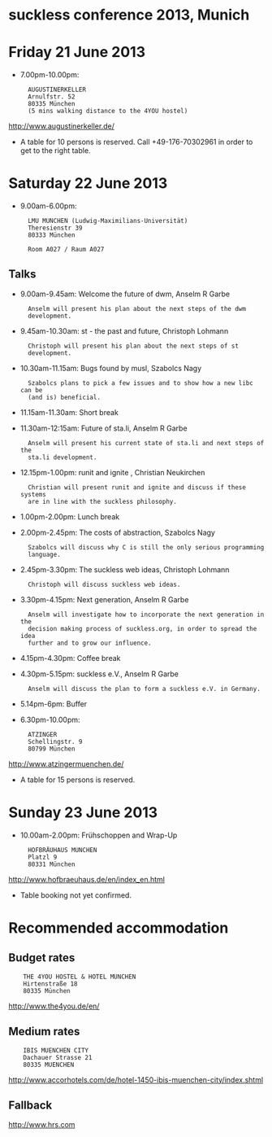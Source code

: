 suckless conference 2013, Munich
================================

Friday 21 June 2013
===================
* 7.00pm-10.00pm:

        AUGUSTINERKELLER
        Arnulfstr. 52
        80335 München
        (5 mins walking distance to the 4YOU hostel)
<http://www.augustinerkeller.de/>

* A table for 10 persons is reserved. Call +49-176-70302961 in order to get to the right table.

Saturday 22 June 2013
=====================
* 9.00am-6.00pm:

        LMU MÜNCHEN (Ludwig-Maximilians-Universität)
        Theresienstr 39
        80333 München

        Room A027 / Raum A027

Talks
-----
* 9.00am-9.45am: Welcome the future of dwm, Anselm R Garbe

        Anselm will present his plan about the next steps of the dwm
        development.

* 9.45am-10.30am: st - the past and future, Christoph Lohmann

        Christoph will present his plan about the next steps of st
        development.

* 10.30am-11.15am: Bugs found by musl, Szabolcs Nagy

        Szabolcs plans to pick a few issues and to show how a new libc can be
        (and is) beneficial.

* 11.15am-11.30am: Short break

* 11.30am-12:15am: Future of sta.li, Anselm R Garbe

        Anselm will present his current state of sta.li and next steps of the
        sta.li development.

* 12.15pm-1.00pm: runit and ignite , Christian Neukirchen

        Christian will present runit and ignite and discuss if these systems
        are in line with the suckless philosophy.

* 1.00pm-2.00pm: Lunch break

* 2.00pm-2.45pm: The costs of abstraction, Szabolcs Nagy

        Szabolcs will discuss why C is still the only serious programming
        language.

* 2.45pm-3.30pm: The suckless web ideas, Christoph Lohmann

        Christoph will discuss suckless web ideas.


* 3.30pm-4.15pm: Next generation, Anselm R Garbe

        Anselm will investigate how to incorporate the next generation in the
        decision making process of suckless.org, in order to spread the idea
        further and to grow our influence.

* 4.15pm-4.30pm: Coffee break

* 4.30pm-5.15pm: suckless e.V., Anselm R Garbe

        Anselm will discuss the plan to form a suckless e.V. in Germany.

* 5.14pm-6pm: Buffer

* 6.30pm-10.00pm:

        ATZINGER
        Schellingstr. 9
        80799 München

<http://www.atzingermuenchen.de/>

* A table for 15 persons is reserved. 

Sunday 23 June 2013
===================
* 10.00am-2.00pm: Fr&uuml;hschoppen and Wrap-Up

        HOFBRÄUHAUS MÜNCHEN
        Platzl 9
        80331 München

<http://www.hofbraeuhaus.de/en/index_en.html>

* Table booking not yet confirmed.

Recommended accommodation
=========================

Budget rates
------------
        THE 4YOU HOSTEL & HOTEL MÜNCHEN
        Hirtenstraße 18
        80335 München

<http://www.the4you.de/en/>

Medium rates
------------
        IBIS MUENCHEN CITY
        Dachauer Strasse 21
        80335 MUENCHEN

<http://www.accorhotels.com/de/hotel-1450-ibis-muenchen-city/index.shtml>

Fallback
--------

<http://www.hrs.com>
